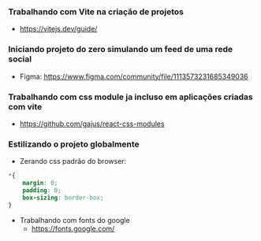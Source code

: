 ### Trabalhando com Vite na criação de projetos
- https://vitejs.dev/guide/

### Iniciando projeto do zero simulando um feed de uma rede social
- Figma: https://www.figma.com/community/file/1113573231685349036

### Trabalhando com css module ja incluso em aplicações criadas com vite
- https://github.com/gajus/react-css-modules

### Estilizando o projeto globalmente
- Zerando css padrão do browser:
```css
*{
    margin: 0;
    padding: 0;
    box-sizing: border-box;
}
```
- Trabalhando com fonts do google
  - https://fonts.google.com/